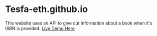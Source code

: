 # Tesfa-eth.github.io

This website uses an API to give out information about a book when it's ISBN is provided. [Live Demo Here](https://tesfa-eth.github.io/)
